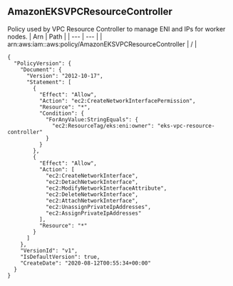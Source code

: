 
## AmazonEKSVPCResourceController
Policy used by VPC Resource Controller to manage ENI and IPs for worker nodes.
| Arn | Path |
| --- | --- |
| arn:aws:iam::aws:policy/AmazonEKSVPCResourceController | / |
```
{
  "PolicyVersion": {
    "Document": {
      "Version": "2012-10-17",
      "Statement": [
        {
          "Effect": "Allow",
          "Action": "ec2:CreateNetworkInterfacePermission",
          "Resource": "*",
          "Condition": {
            "ForAnyValue:StringEquals": {
              "ec2:ResourceTag/eks:eni:owner": "eks-vpc-resource-controller"
            }
          }
        },
        {
          "Effect": "Allow",
          "Action": [
            "ec2:CreateNetworkInterface",
            "ec2:DetachNetworkInterface",
            "ec2:ModifyNetworkInterfaceAttribute",
            "ec2:DeleteNetworkInterface",
            "ec2:AttachNetworkInterface",
            "ec2:UnassignPrivateIpAddresses",
            "ec2:AssignPrivateIpAddresses"
          ],
          "Resource": "*"
        }
      ]
    },
    "VersionId": "v1",
    "IsDefaultVersion": true,
    "CreateDate": "2020-08-12T00:55:34+00:00"
  }
}
```
